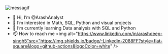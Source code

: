 ![messagif](https://user-images.githubusercontent.com/115331281/194686354-0d74807e-12ce-45c3-943b-62215122b94e.gif)

- 👋 Hi, I’m @ArashAnalyst
- 👀 I’m interested in Math, SQL, Python and visual projects  
- 🌱 I’m currently learning  Data analysis with SQL and Python
- 📫 How to reach me <img alt="https://www.linkedin.com/in/arashdeep-singh5"src="https://img.shields.io/badge/-Linkedin-2088FF?style=flat-square&logo=github-actions&logoColor=white" />

<!---
ArashAnalyst/ArashAnalyst is a ✨ special ✨ repository because its `README.md` (this file) appears on your GitHub profile.
You can click the Preview link to take a look at your changes.
--->
